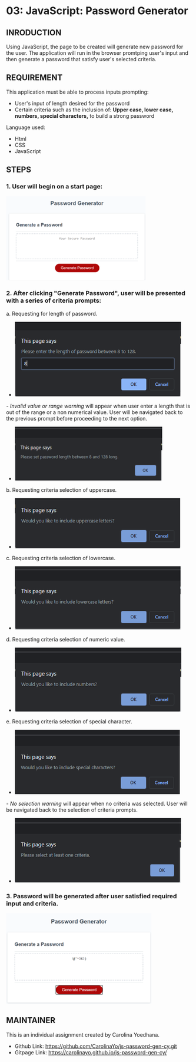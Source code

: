 # 03: JavaScript: Password Generator

## INRODUCTION 

Using JavaScript, the page to be created will generate new password for the user.  The application will run in the browser promtping user's input and then generate a password that satisfy user's selected criteria.

## REQUIREMENT

This application must be able to process inputs prompting:
* User's input of length desired for the password
* Certain criteria such as the inclusion of: **Upper case, lower case, numbers, special characters,** to build a strong password

Language used:
* Html
* CSS
* JavaScript

## STEPS

### 1. User will begin on a start page:

![Start page](/Assets/readme/startpage.PNG)

### 2. After clicking "Generate Password", user will be presented with a series of criteria prompts:

a. Requesting for length of password. 
* ![Length input](/Assets/readme/p1_length.png)

_-   Invalid value or range warning_ will appear when user enter a length that is out of the range or a non numerical value.  User will be navigated back to the previous prompt before proceeding to the next option. 
* ![Invalid input warning](/Assets/readme/invalid_warning1.png)

b. Requesting criteria selection of uppercase. 
* ![Uppercase criteria](/Assets/readme/p2_uppercase.png) 

c. Requesting criteria selection of lowercase. 
* ![Lowercase criteria](/Assets/readme/p3_lowercase.png) 

d. Requesting criteria selection of numeric value. 
* ![Numeric criteria](/Assets/readme/p4_number.png) 

e. Requesting criteria selection of special character. 
* ![Special symbol criteria](/Assets/readme/p5_symbol.png)

_-  No selection warning_ will appear when no criteria was selected.  User will be navigated back to the selection of criteria prompts. 
* ![Invalid selection warning](/Assets/readme/invalid_warning2.png)

### 3. Password will be generated after user satisfied required input and criteria. 
![Generate Password](/Assets/readme/Final.PNG)

## MAINTAINER 
This is an individual assignment created by Carolina Yoedhana.
* Github Link: https://github.com/CarolinaYo/js-password-gen-cy.git
* Gitpage Link: https://carolinayo.github.io/js-password-gen-cy/

